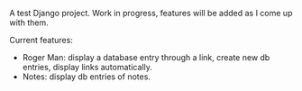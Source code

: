 A test Django project. Work in progress, features will be added as I come up with them.

Current features:
- Roger Man: display a database entry through a link, create new db entries, display links automatically.
- Notes: display db entries of notes.